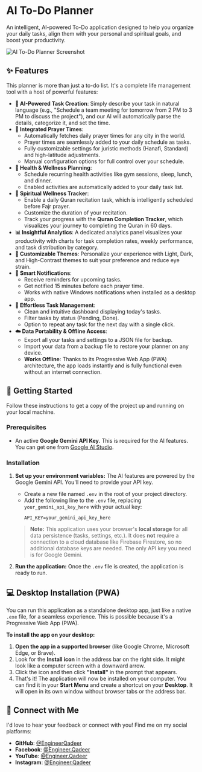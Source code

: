 # AI To-Do Planner

An intelligent, AI-powered To-Do application designed to help you organize your daily tasks, align them with your personal and spiritual goals, and boost your productivity.

![AI To-Do Planner Screenshot](https://storage.googleapis.com/aistudio-public/gallery/55694589d71c414dcf9c4244b4131278.png)

## ✨ Features

This planner is more than just a to-do list. It's a complete life management tool with a host of powerful features:

-   **🤖 AI-Powered Task Creation**: Simply describe your task in natural language (e.g., "Schedule a team meeting for tomorrow from 2 PM to 3 PM to discuss the project"), and our AI will automatically parse the details, categorize it, and set the time.
-   **🕌 Integrated Prayer Times**:
    -   Automatically fetches daily prayer times for any city in the world.
    -   Prayer times are seamlessly added to your daily schedule as tasks.
    -   Fully customizable settings for juristic methods (Hanafi, Standard) and high-latitude adjustments.
    -   Manual configuration options for full control over your schedule.
-   **💪 Health & Wellness Planning**:
    -   Schedule recurring health activities like gym sessions, sleep, lunch, and dinner.
    -   Enabled activities are automatically added to your daily task list.
-   **📖 Spiritual Wellness Tracker**:
    -   Enable a daily Quran recitation task, which is intelligently scheduled before Fajr prayer.
    -   Customize the duration of your recitation.
    -   Track your progress with the **Quran Completion Tracker**, which visualizes your journey to completing the Quran in 60 days.
-   **📊 Insightful Analytics**: A dedicated analytics panel visualizes your productivity with charts for task completion rates, weekly performance, and task distribution by category.
-   **🎨 Customizable Themes**: Personalize your experience with Light, Dark, and High-Contrast themes to suit your preference and reduce eye strain.
-   **🔔 Smart Notifications**:
    -   Receive reminders for upcoming tasks.
    -   Get notified 15 minutes before each prayer time.
    -   Works with native Windows notifications when installed as a desktop app.
-   **🔄 Effortless Task Management**:
    -   Clean and intuitive dashboard displaying today's tasks.
    -   Filter tasks by status (Pending, Done).
    -   Option to repeat any task for the next day with a single click.
-   **☁️ Data Portability & Offline Access**:
    -   Export all your tasks and settings to a JSON file for backup.
    -   Import your data from a backup file to restore your planner on any device.
    -   **Works Offline**: Thanks to its Progressive Web App (PWA) architecture, the app loads instantly and is fully functional even without an internet connection.

## 🚀 Getting Started

Follow these instructions to get a copy of the project up and running on your local machine.

### Prerequisites

-   An active **Google Gemini API Key**. This is required for the AI features. You can get one from [Google AI Studio](https://aistudio.google.com/app/apikey).

### Installation

1.  **Set up your environment variables:**
    The AI features are powered by the Google Gemini API. You'll need to provide your API key.
    -   Create a new file named `.env` in the root of your project directory.
    -   Add the following line to the `.env` file, replacing `your_gemini_api_key_here` with your actual key:
        ```
        API_KEY=your_gemini_api_key_here
        ```
    > **Note:** This application uses your browser's **local storage** for all data persistence (tasks, settings, etc.). It does **not** require a connection to a cloud database like Firebase Firestore, so no additional database keys are needed. The only API key you need is for Google Gemini.

2.  **Run the application:**
    Once the `.env` file is created, the application is ready to run.

## 💻 Desktop Installation (PWA)

You can run this application as a standalone desktop app, just like a native `.exe` file, for a seamless experience. This is possible because it's a Progressive Web App (PWA).

**To install the app on your desktop:**

1.  **Open the app in a supported browser** (like Google Chrome, Microsoft Edge, or Brave).
2.  Look for the **Install icon** in the address bar on the right side. It might look like a computer screen with a downward arrow.
3.  Click the icon and then click **"Install"** in the prompt that appears.
4.  That's it! The application will now be installed on your computer. You can find it in your **Start Menu** and create a shortcut on your **Desktop**. It will open in its own window without browser tabs or the address bar.

## 🔗 Connect with Me

I'd love to hear your feedback or connect with you! Find me on my social platforms:

-   **GitHub**: [@EngineerQadeer](https://github.com/EngineerQadeer)
-   **Facebook**: [@Engineer.Qadeer](https://facebook.com/Engineer.Qadeer)
-   **YouTube**: [@Engineer.Qadeer](https://youtube.com/@Engineer.Qadeer)
-   **Instagram**: [@Engineer.Qadeer](https://www.instagram.com/Engineer.Qadeer)